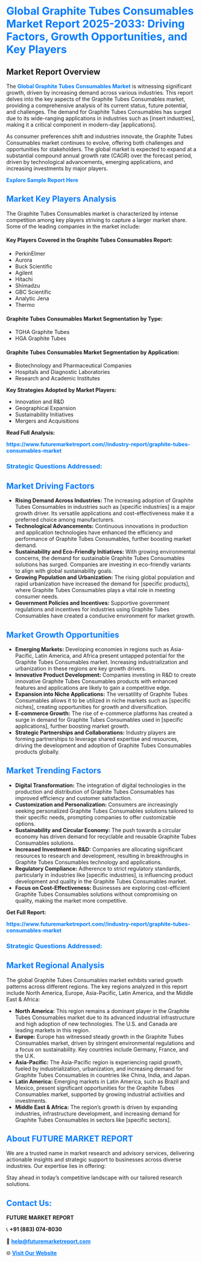 <h1 style="color: #007BFF;">Global Graphite Tubes Consumables Market Report 2025-2033: Driving Factors, Growth Opportunities, and Key Players</h1>

<section id="overview">
<h2>Market Report Overview</h2>
<p>The <a href="https://www.futuremarketreport.com//industry-report/graphite-tubes-consumables-market" style="color: #007BFF; text-decoration: none;"><strong>Global Graphite Tubes Consumables Market</strong></a> is witnessing significant growth, driven by increasing demand across various industries. This report delves into the key aspects of the Graphite Tubes Consumables market, providing a comprehensive analysis of its current status, future potential, and challenges. The demand for Graphite Tubes Consumables has surged due to its wide-ranging applications in industries such as [insert industries], making it a critical component in modern-day [applications].</p>
<p>As consumer preferences shift and industries innovate, the Graphite Tubes Consumables market continues to evolve, offering both challenges and opportunities for stakeholders. The global market is expected to expand at a substantial compound annual growth rate (CAGR) over the forecast period, driven by technological advancements, emerging applications, and increasing investments by major players.</p>
</section>

<section id="overview">
<p><a href="https://www.futuremarketreport.com//request-sample/reportId=78816" style="color: #007BFF; text-decoration: none;"><strong>Explore Sample Report Here</strong></a></p>
</section>

<section id="key-players">
<h2 style="color: #007BFF;">Market Key Players Analysis</h2>
<p>The Graphite Tubes Consumables market is characterized by intense competition among key players striving to capture a larger market share. Some of the leading companies in the market include:</p>
<h4>Key Players Covered in the Graphite Tubes Consumables Report:</h4>
<ul><li>PerkinElmer</li><li>Aurora</li><li>Buck Scientific</li><li>Agilent</li><li>Hitachi</li><li>Shimadzu</li><li>GBC Scientific</li><li>Analytic Jena</li><li>Thermo</li></ul>
<h4>Graphite Tubes Consumables Market Segmentation by Type:</h4>
<ul><li>TGHA Graphite Tubes</li><li>HGA Graphite Tubes</li></ul>

<h4>Graphite Tubes Consumables Market Segmentation by Application:</h4>
<ul><li>Biotechnology and Pharmaceutical Companies</li><li>Hospitals and Diagnostic Laboratories</li><li>Research and Academic Institutes</li></ul>
<p><strong>Key Strategies Adopted by Market Players:</strong></p>
<ul>
<li>Innovation and R&D</li>
<li>Geographical Expansion</li>
<li>Sustainability Initiatives</li>
<li>Mergers and Acquisitions</li>
</ul>
</section>

<section>
<p><strong>Read Full Analysis: </strong></p><a href="https://www.futuremarketreport.com//industry-report/graphite-tubes-consumables-market" style="color: #007BFF; text-decoration: none;"><strong>https://www.futuremarketreport.com//industry-report/graphite-tubes-consumables-market</strong></a>
<h3 style="color: #007BFF;">Strategic Questions Addressed:</h3>
</section>

<section id="driving-factors">
<h2 style="color: #007BFF;">Market Driving Factors</h2>
<ul>
<li><strong>Rising Demand Across Industries:</strong> The increasing adoption of Graphite Tubes Consumables in industries such as [specific industries] is a major growth driver. Its versatile applications and cost-effectiveness make it a preferred choice among manufacturers.</li>
<li><strong>Technological Advancements:</strong> Continuous innovations in production and application technologies have enhanced the efficiency and performance of Graphite Tubes Consumables, further boosting market demand.</li>
<li><strong>Sustainability and Eco-Friendly Initiatives:</strong> With growing environmental concerns, the demand for sustainable Graphite Tubes Consumables solutions has surged. Companies are investing in eco-friendly variants to align with global sustainability goals.</li>
<li><strong>Growing Population and Urbanization:</strong> The rising global population and rapid urbanization have increased the demand for [specific products], where Graphite Tubes Consumables plays a vital role in meeting consumer needs.</li>
<li><strong>Government Policies and Incentives:</strong> Supportive government regulations and incentives for industries using Graphite Tubes Consumables have created a conducive environment for market growth.</li>
</ul>
</section>

<section id="growth-opportunities">
<h2 style="color: #007BFF;">Market Growth Opportunities</h2>
<ul>
<li><strong>Emerging Markets:</strong> Developing economies in regions such as Asia-Pacific, Latin America, and Africa present untapped potential for the Graphite Tubes Consumables market. Increasing industrialization and urbanization in these regions are key growth drivers.</li>
<li><strong>Innovative Product Development:</strong> Companies investing in R&D to create innovative Graphite Tubes Consumables products with enhanced features and applications are likely to gain a competitive edge.</li>
<li><strong>Expansion into Niche Applications:</strong> The versatility of Graphite Tubes Consumables allows it to be utilized in niche markets such as [specific niches], creating opportunities for growth and diversification.</li>
<li><strong>E-commerce Growth:</strong> The rise of e-commerce platforms has created a surge in demand for Graphite Tubes Consumables used in [specific applications], further boosting market growth.</li>
<li><strong>Strategic Partnerships and Collaborations:</strong> Industry players are forming partnerships to leverage shared expertise and resources, driving the development and adoption of Graphite Tubes Consumables products globally.</li>
</ul>
</section>

<section id="trending-factors">
<h2 style="color: #007BFF;">Market Trending Factors</h2>
<ul>
<li><strong>Digital Transformation:</strong> The integration of digital technologies in the production and distribution of Graphite Tubes Consumables has improved efficiency and customer satisfaction.</li>
<li><strong>Customization and Personalization:</strong> Consumers are increasingly seeking personalized Graphite Tubes Consumables solutions tailored to their specific needs, prompting companies to offer customizable options.</li>
<li><strong>Sustainability and Circular Economy:</strong> The push towards a circular economy has driven demand for recyclable and reusable Graphite Tubes Consumables solutions.</li>
<li><strong>Increased Investment in R&D:</strong> Companies are allocating significant resources to research and development, resulting in breakthroughs in Graphite Tubes Consumables technology and applications.</li>
<li><strong>Regulatory Compliance:</strong> Adherence to strict regulatory standards, particularly in industries like [specific industries], is influencing product development and quality in the Graphite Tubes Consumables market.</li>
<li><strong>Focus on Cost-Effectiveness:</strong> Businesses are exploring cost-efficient Graphite Tubes Consumables solutions without compromising on quality, making the market more competitive.</li>
</ul>
</section>

<section>
<p><strong>Get Full Report: </strong></p><a href="https://www.futuremarketreport.com//industry-report/graphite-tubes-consumables-market" style="color: #007BFF; text-decoration: none;"><strong>https://www.futuremarketreport.com//industry-report/graphite-tubes-consumables-market</strong></a>
<h3 style="color: #007BFF;">Strategic Questions Addressed:</h3>
</section>


<section id="regional-analysis">
<h2 style="color: #007BFF;">Market Regional Analysis</h2>
<p>The global Graphite Tubes Consumables market exhibits varied growth patterns across different regions. The key regions analyzed in this report include North America, Europe, Asia-Pacific, Latin America, and the Middle East & Africa:</p>
<ul>
<li><strong>North America:</strong> This region remains a dominant player in the Graphite Tubes Consumables market due to its advanced industrial infrastructure and high adoption of new technologies. The U.S. and Canada are leading markets in this region.</li>
<li><strong>Europe:</strong> Europe has witnessed steady growth in the Graphite Tubes Consumables market, driven by stringent environmental regulations and a focus on sustainability. Key countries include Germany, France, and the U.K.</li>
<li><strong>Asia-Pacific:</strong> The Asia-Pacific region is experiencing rapid growth, fueled by industrialization, urbanization, and increasing demand for Graphite Tubes Consumables in countries like China, India, and Japan.</li>
<li><strong>Latin America:</strong> Emerging markets in Latin America, such as Brazil and Mexico, present significant opportunities for the Graphite Tubes Consumables market, supported by growing industrial activities and investments.</li>
<li><strong>Middle East & Africa:</strong> The region’s growth is driven by expanding industries, infrastructure development, and increasing demand for Graphite Tubes Consumables in sectors like [specific sectors].</li>
</ul>
</section>

<footer>
<h2 style="color: #007BFF;">About FUTURE MARKET REPORT</h2>
<p>We are a trusted name in market research and advisory services, delivering actionable insights and strategic support to businesses across diverse industries. Our expertise lies in offering:</p>

<p>Stay ahead in today’s competitive landscape with our tailored research solutions.</p>

<h2 style="color: #007BFF;">Contact Us:</h2>
<p><strong>FUTURE MARKET REPORT</strong></p>
<p>📞 <strong>+91 (883) 074-8030</strong></p>
<p>📧 <strong><a href="mailto:help@futuremarketreport.com" style="color: #007BFF;">help@futuremarketreport.com</a></strong></p>
<p>🌐 <strong><a href="https://www.futuremarketreport.com/" style="color: #007BFF;">Visit Our Website</a></strong></p>
</footer>
